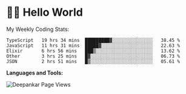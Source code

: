 # 👋🏽 Hello World 

<!--![Deepankar's github stats](https://github-readme-stats.vercel.app/api?username=Deep-Codes&count_private=true&show_icons=true&theme=radical)-->
My Weekly Coding Stats:

<!--START_SECTION:waka-->
```text
TypeScript   19 hrs 34 mins  █████████▓░░░░░░░░░░░░░░░   38.45 % 
JavaScript   11 hrs 31 mins  █████▓░░░░░░░░░░░░░░░░░░░   22.63 % 
Elixir       6 hrs 56 mins   ███▒░░░░░░░░░░░░░░░░░░░░░   13.62 % 
Other        3 hrs 25 mins   █▓░░░░░░░░░░░░░░░░░░░░░░░   06.73 % 
JSON         2 hrs 51 mins   █▒░░░░░░░░░░░░░░░░░░░░░░░   05.61 % 
```
<!--END_SECTION:waka-->

**Languages and Tools:**



<p align="left"> <img src="https://komarev.com/ghpvc/?username=Deep-Codes&label=Views&color=blue&style=plastic" alt="Deepankar Page Views" /> </p>
